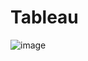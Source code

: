 # Tableau

![image](https://github.com/user-attachments/assets/67929b72-b043-468d-b021-72f90d342dd6)

